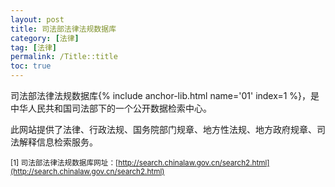 ```yaml
---
layout: post
title: 司法部法律法规数据库
category: [法律]
tag: [法律]
permalink: /Title::title
toc: true
---
```

司法部法律法规数据库{% include anchor-lib.html name='01' index=1 %}，是中华人民共和国司法部下的一个公开数据检索中心。

此网站提供了法律、行政法规、国务院部门规章、地方性法规、地方政府规章、司法解释信息检索服务。

<sub><span name="01">[1] </span>司法部法律法规数据库网址：[http://search.chinalaw.gov.cn/search2.html](http://search.chinalaw.gov.cn/search2.html)</sub>